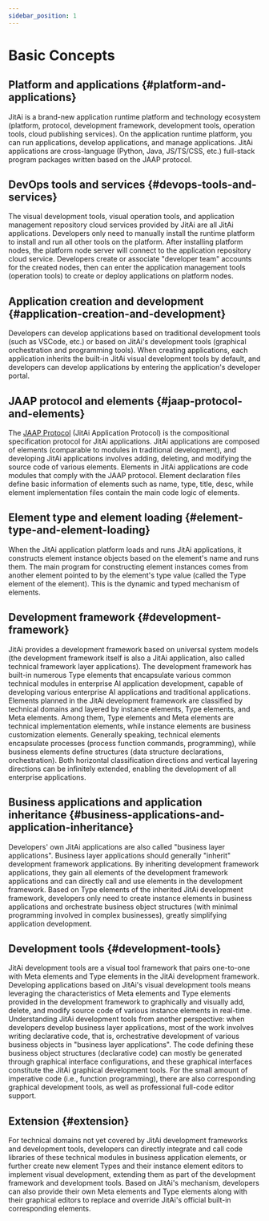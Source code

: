 ```yaml
---
sidebar_position: 1
---
```

# Basic Concepts

## Platform and applications {#platform-and-applications}

JitAi is a brand-new application runtime platform and technology ecosystem (platform, protocol, development framework, development tools, operation tools, cloud publishing services). On the application runtime platform, you can run applications, develop applications, and manage applications. JitAi applications are cross-language (Python, Java, JS/TS/CSS, etc.) full-stack program packages written based on the JAAP protocol.

## DevOps tools and services {#devops-tools-and-services}

The visual development tools, visual operation tools, and application management repository cloud services provided by JitAi are all JitAi applications. Developers only need to manually install the runtime platform to install and run all other tools on the platform. After installing platform nodes, the platform node server will connect to the application repository cloud service. Developers create or associate "developer team" accounts for the created nodes, then can enter the application management tools (operation tools) to create or deploy applications on platform nodes.

## Application creation and development {#application-creation-and-development}

Developers can develop applications based on traditional development tools (such as VSCode, etc.) or based on JitAi's development tools (graphical orchestration and programming tools). When creating applications, each application inherits the built-in JitAi visual development tools by default, and developers can develop applications by entering the application's developer portal.

## JAAP protocol and elements {#jaap-protocol-and-elements}

The [JAAP Protocol](/docs/reference/runtime-platform/JAAP) (JitAi Application Protocol) is the compositional specification protocol for JitAi applications. JitAi applications are composed of elements (comparable to modules in traditional development), and developing JitAi applications involves adding, deleting, and modifying the source code of various elements. Elements in JitAi applications are code modules that comply with the JAAP protocol. Element declaration files define basic information of elements such as name, type, title, desc, while element implementation files contain the main code logic of elements.

## Element type and element loading {#element-type-and-element-loading}

When the JitAi application platform loads and runs JitAi applications, it constructs element instance objects based on the element's name and runs them. The main program for constructing element instances comes from another element pointed to by the element's type value (called the Type element of the element). This is the dynamic and typed mechanism of elements.

## Development framework {#development-framework}

JitAi provides a development framework based on universal system models (the development framework itself is also a JitAi application, also called technical framework layer applications). The development framework has built-in numerous Type elements that encapsulate various common technical modules in enterprise AI application development, capable of developing various enterprise AI applications and traditional applications. Elements planned in the JitAi development framework are classified by technical domains and layered by instance elements, Type elements, and Meta elements. Among them, Type elements and Meta elements are technical implementation elements, while instance elements are business customization elements. Generally speaking, technical elements encapsulate processes (process function commands, programming), while business elements define structures (data structure declarations, orchestration). Both horizontal classification directions and vertical layering directions can be infinitely extended, enabling the development of all enterprise applications.

## Business applications and application inheritance {#business-applications-and-application-inheritance}

Developers' own JitAi applications are also called "business layer applications". Business layer applications should generally "inherit" development framework applications. By inheriting development framework applications, they gain all elements of the development framework applications and can directly call and use elements in the development framework. Based on Type elements of the inherited JitAi development framework, developers only need to create instance elements in business applications and orchestrate business object structures (with minimal programming involved in complex businesses), greatly simplifying application development.

## Development tools {#development-tools}

JitAi development tools are a visual tool framework that pairs one-to-one with Meta elements and Type elements in the JitAi development framework. Developing applications based on JitAi's visual development tools means leveraging the characteristics of Meta elements and Type elements provided in the development framework to graphically and visually add, delete, and modify source code of various instance elements in real-time. Understanding JitAi development tools from another perspective: when developers develop business layer applications, most of the work involves writing declarative code, that is, orchestrative development of various business objects in "business layer applications". The code defining these business object structures (declarative code) can mostly be generated through graphical interface configurations, and these graphical interfaces constitute the JitAi graphical development tools. For the small amount of imperative code (i.e., function programming), there are also corresponding graphical development tools, as well as professional full-code editor support.

## Extension {#extension}

For technical domains not yet covered by JitAi development frameworks and development tools, developers can directly integrate and call code libraries of these technical modules in business application elements, or further create new element Types and their instance element editors to implement visual development, extending them as part of the development framework and development tools. Based on JitAi's mechanism, developers can also provide their own Meta elements and Type elements along with their graphical editors to replace and override JitAi's official built-in corresponding elements.
